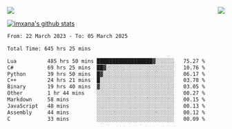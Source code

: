 <p>
  <a href="https://count.getloli.com/"><img src="https://count.getloli.com/get/@xana.readme?theme=moebooru-h"></a>
  <img src="https://weather-icon.journeyad.repl.co/@hangzhou?v=1" align="right">
</p>


<a href="https://github.com/imxana"><img align="center" src="https://github-readme-stats.vercel.app/api?username=imxana&show_icons=true&include_all_commits=true&hide_border=tru&custom_title=imxana%27s%20Github%20Stats" alt="imxana's github stats" /></a> 

<!--START_SECTION:waka-->

```txt
From: 22 March 2023 - To: 05 March 2025

Total Time: 645 hrs 25 mins

Lua          485 hrs 50 mins ██████████████████▓░░░░░░   75.27 %
C#           69 hrs 25 mins  ██▓░░░░░░░░░░░░░░░░░░░░░░   10.76 %
Python       39 hrs 50 mins  █▓░░░░░░░░░░░░░░░░░░░░░░░   06.17 %
C++          24 hrs 21 mins  █░░░░░░░░░░░░░░░░░░░░░░░░   03.78 %
Binary       19 hrs 40 mins  ▓░░░░░░░░░░░░░░░░░░░░░░░░   03.05 %
Other        1 hr 44 mins    ░░░░░░░░░░░░░░░░░░░░░░░░░   00.27 %
Markdown     58 mins         ░░░░░░░░░░░░░░░░░░░░░░░░░   00.15 %
JavaScript   48 mins         ░░░░░░░░░░░░░░░░░░░░░░░░░   00.13 %
Assembly     44 mins         ░░░░░░░░░░░░░░░░░░░░░░░░░   00.12 %
C            33 mins         ░░░░░░░░░░░░░░░░░░░░░░░░░   00.09 %
```

<!--END_SECTION:waka-->
